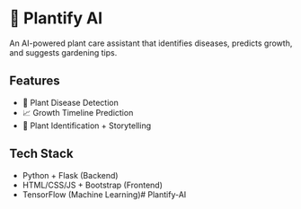# 🌿 Plantify AI

An AI-powered plant care assistant that identifies diseases, predicts growth, and suggests gardening tips.

## Features
- 🍂 Plant Disease Detection
- 📈 Growth Timeline Prediction
- 🌱 Plant Identification + Storytelling

## Tech Stack
- Python + Flask (Backend)
- HTML/CSS/JS + Bootstrap (Frontend)
- TensorFlow (Machine Learning)# Plantify-AI
